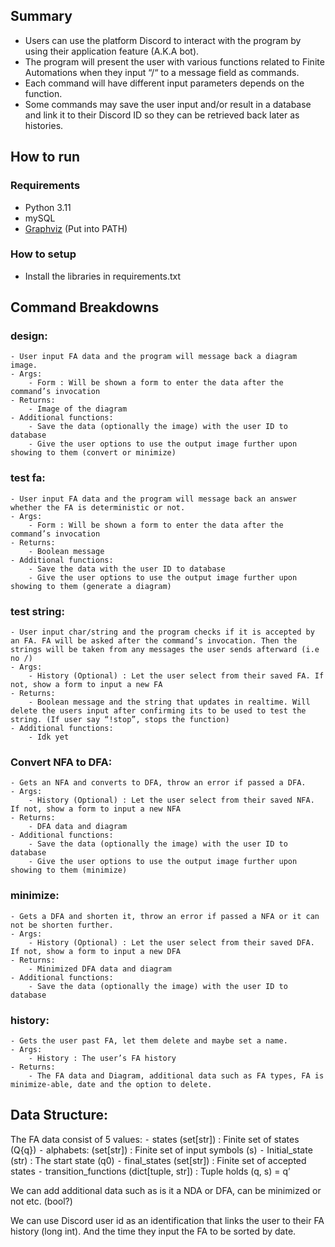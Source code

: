 ## Summary
- Users can use the platform Discord to interact with the program by using their application feature (A.K.A bot).
- The program will present the user with various functions related to Finite Automations when they input “/“ to a message field as commands.
- Each command will have different input parameters depends on the function.
- Some commands may save the user input and/or result in a database and link it to their Discord ID so they can be retrieved back later as histories.


## How to run

### Requirements

- Python 3.11
- mySQL
- [Graphviz](https://graphviz.org/) (Put into PATH)

### How to setup
- Install the libraries in requirements.txt


## Command Breakdowns
### design:
    - User input FA data and the program will message back a diagram image.
    - Args:
        - Form : Will be shown a form to enter the data after the command’s invocation
    - Returns:
        - Image of the diagram
    - Additional functions:
        - Save the data (optionally the image) with the user ID to database
        - Give the user options to use the output image further upon showing to them (convert or minimize)
### test fa:
    - User input FA data and the program will message back an answer whether the FA is deterministic or not.
    - Args:
        - Form : Will be shown a form to enter the data after the command’s invocation
    - Returns:
        - Boolean message
    - Additional functions:
        - Save the data with the user ID to database
        - Give the user options to use the output image further upon showing to them (generate a diagram)
### test string:
    - User input char/string and the program checks if it is accepted by an FA. FA will be asked after the command’s invocation. Then the strings will be taken from any messages the user sends afterward (i.e no /)
    - Args:
        - History (Optional) : Let the user select from their saved FA. If not, show a form to input a new FA
    - Returns:
        - Boolean message and the string that updates in realtime. Will delete the users input after confirming its to be used to test the string. (If user say “!stop”, stops the function)
    - Additional functions:
        - Idk yet
### Convert NFA to DFA:
    - Gets an NFA and converts to DFA, throw an error if passed a DFA.
    - Args:
        - History (Optional) : Let the user select from their saved NFA. If not, show a form to input a new NFA
    - Returns:
        - DFA data and diagram
    - Additional functions:
        - Save the data (optionally the image) with the user ID to database
        - Give the user options to use the output image further upon showing to them (minimize)
### minimize:
    - Gets a DFA and shorten it, throw an error if passed a NFA or it can not be shorten further.
    - Args:
        - History (Optional) : Let the user select from their saved DFA. If not, show a form to input a new DFA
    - Returns:
        - Minimized DFA data and diagram
    - Additional functions:
        - Save the data (optionally the image) with the user ID to database
### history:
    - Gets the user past FA, let them delete and maybe set a name.
    - Args:
        - History : The user’s FA history
    - Returns:
        - The FA data and Diagram, additional data such as FA types, FA is minimize-able, date and the option to delete.

## Data Structure:
 The FA data consist of 5 values:
 ⁃ states (set[str]) : Finite set of states (Q{q})
 ⁃ alphabets: (set[str]) : Finite set of input symbols (s)
 ⁃ Initial_state (str) : The start state (q0)
 ⁃ final_states (set[str]) : Finite set of accepted states
 ⁃ transition_functions (dict[tuple, str]) : Tuple holds (q, s) = q’

 We can add additional data such as is it a NDA or DFA, can be minimized or not etc. (bool?)

 We can use Discord user id as an identification that links the user to their FA history (long int). And the time they input the FA to be sorted by date.
